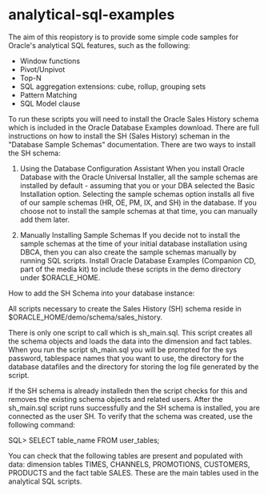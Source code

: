 <!--
rem  ****************************************************************
rem  Version 1.0 Dec 7, 2014
rem  Readme for analytical SQL Respository
rem  Author Keith Laker, Snr Principal Product Manager, Oracle
rem  ****************************************************************
rem

-->
analytical-sql-examples
=======================
The aim of this reopistory is to provide some simple code samples for Oracle's analytical SQL features, such as the following: 

 - Window functions
 - Pivot/Unpivot
 - Top-N
 - SQL aggregation extensions: cube, rollup, grouping sets
 - Pattern Matching
 - SQL Model clause

To run these scripts you will need to install the Oracle Sales History schema which is included in the Oracle Database Examples download. There are full instructions on how to install the SH (Sales History) scheman in the "Database Sample Schemas" documentation. There are two ways to install the SH schema:


1) Using the Database Configuration Assistant
When you install Oracle Database with the Oracle Universal Installer, all the sample schemas are installed by default - assuming that you or your DBA selected the Basic Installation option. Selecting the sample schemas option installs all five of our sample schemas (HR, OE, PM, IX, and SH) in the database. If you choose not to install the sample schemas at that time, you can manually add them later.

2) Manually Installing Sample Schemas
If you decide not to install the sample schemas at the time of your initial database installation using DBCA, then you can also create the sample schemas manually by running SQL scripts. Install Oracle Database Examples (Companion CD, part of the media kit) to include these scripts in the demo directory under $ORACLE_HOME.


How to add the SH Schema into your database instance:

All scripts necessary to create the Sales History (SH) schema reside in $ORACLE_HOME/demo/schema/sales_history.

There is only one script to call which is sh_main.sql. This script creates all the schema objects and loads the data into the dimension and fact tables. When you run the script sh_main.sql you will be prompted for the sys password, tablespace names that you want to use, the directory for the database datafiles and the directory for storing the log file generated by the script.

If the SH schema is already installedn then the script checks for this and removes the existing schema objects and related users.  After the sh_main.sql script runs successfully and the SH schema is installed, you are connected as the user SH. To verify that the schema was created, use the following command:

SQL> SELECT table_name FROM user_tables;

You can check that the following tables are present and populated with data: dimension tables TIMES, CHANNELS, PROMOTIONS, CUSTOMERS, PRODUCTS and the fact table SALES. These are the main tables used in the analytical SQL scripts.
